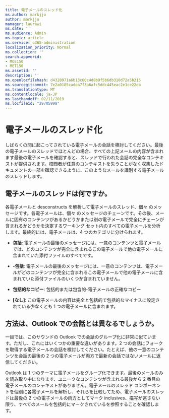 ```yaml
---
title: 電子メールのスレッド化
ms.author: markjjo
author: markjjo
manager: laurawi
ms.date: ''
ms.audience: Admin
ms.topic: article
ms.service: o365-administration
localization_priority: Normal
ms.collection: ''
search.appverid:
- MOE150
- MET150
ms.assetid: ''
description: ''
ms.openlocfilehash: d4328971a6b13c60c4d8b9f5b6db310d72a5b215
ms.sourcegitcommit: 7e2a0185cadea7f3a6afc5ddc445eac2e1ce22eb
ms.translationtype: MT
ms.contentlocale: ja-JP
ms.lasthandoff: 02/11/2019
ms.locfileid: "29705998"
---
```

# <a name="email-threading"></a>電子メールのスレッド化

しばらくの間に起こってされている電子メールの会話を検討してください。最後の電子メールのスレッドでほとんどの場合、すべての上記メールの内容が含まれます最後の電子メールを確認すると、スレッドで行われた会話の完全なコンテキストが提供されます。校閲者が任意のコンテキストを失うことがなく収集したドキュメントの一部を確認できるように、このようなメールを識別する電子メールのスレッドします。

## <a name="what-does-email-threading-do"></a>電子メールのスレッドは何ですか。

各電子メールと desconstructs を解析して電子メールのスレッド、個々 のメッセージです。各電子メールは、個々 のメッセージのチェーンです。その後、メールに固有のコンテンツがあるかどうかまたは別の電子メールで完全にチェーンが含まれるかどうかを決定するワーキング セット内のすべての電子メールを分析します。最終的には、電子メールは、4 つのカテゴリに分けられます。

- **包括**: 電子メールの最後のメッセージには、一意のコンテンツと電子メールでは、どのコンテンツが完全に含まれるこの電子メールで他の電子メールに含まれていた添付ファイルのすべてです。


- **-包括**: 電子メールの最後のメッセージには、一意のコンテンツは、電子メールがどのコンテンツが完全に含まれるこの電子メールで他の電子メールに含まれていた添付ファイルのいくつか含まれていません。

- **包括的なコピー**: 包括的または包含的-電子メールの正確なコピー

- **[なし]**: この電子メールの内容は完全と包括的で包括的なマイナスに設定されている少なくとも 1 つの電子メールに含まれます。

## <a name="how-is-it-different-from-conversations-in-outlook"></a>方法は、Outlook での会話とは異なるでしょうか。
一目では、このサウンドの Outlook での会話のグループ化に非常に似ています。ただし、これにはいくつかの重要な違いがあります。2 つの会話にフォークを取得する電子メールの会話を検討してください。たとえば、他の一意のコンテンツを会話の最後の 2 つの電子メールが両方で最新の会話ではないメールに返信してください。

Outlook は 1 つのテーマに電子メールをグループ化できます。最後のメールのみを読み取り中になります、ユニークなコンテンツが含まれる最後から 2 番目の電子メールのコンテキストがありません。電子メールのスレッド コンポーネントを個別に各電子メールを解析し、それらを比較してため、電子メールのスレッドは最後の 2 つの電子メールの両方としてマーク inclusives、描写が逃さない限り、すべてのメールを包括的にマークされているを参照することを確認します。